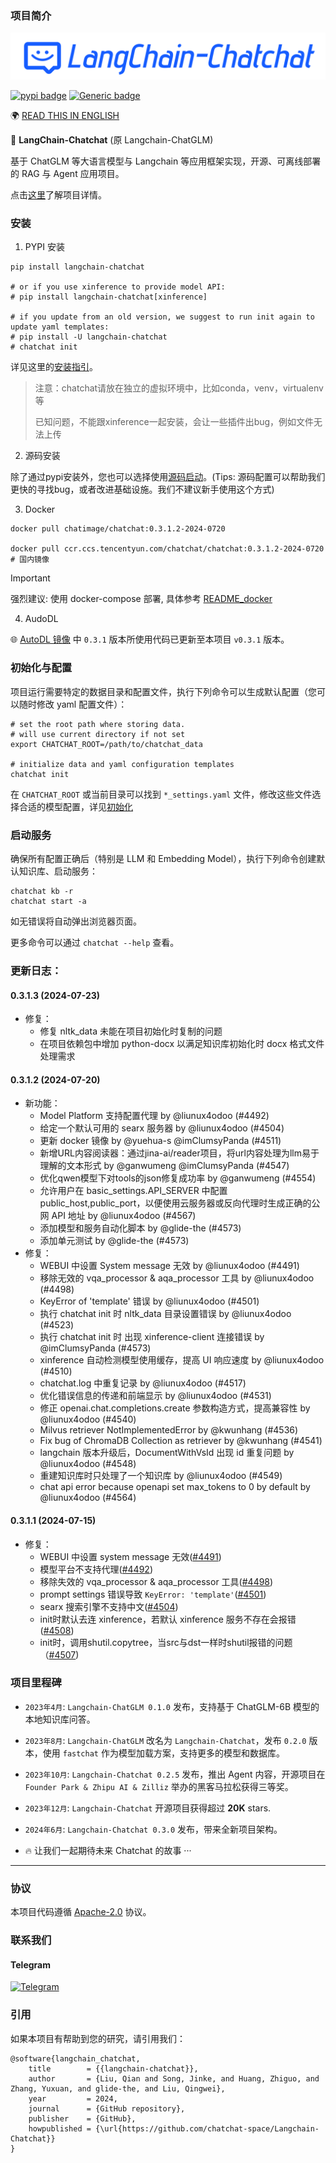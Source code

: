### 项目简介
![](https://github.com/chatchat-space/Langchain-Chatchat/blob/master/docs/img/logo-long-chatchat-trans-v2.png)

[![pypi badge](https://img.shields.io/pypi/v/langchain-chatchat.svg)](https://shields.io/)
[![Generic badge](https://img.shields.io/badge/python-3.8%7C3.9%7C3.10%7C3.11-blue.svg)](https://pypi.org/project/pypiserver/)

🌍 [READ THIS IN ENGLISH](README_en.md)

📃 **LangChain-Chatchat** (原 Langchain-ChatGLM)

基于 ChatGLM 等大语言模型与 Langchain 等应用框架实现，开源、可离线部署的 RAG 与 Agent 应用项目。

点击[这里](https://github.com/chatchat-space/Langchain-Chatchat)了解项目详情。


### 安装

1. PYPI 安装

```shell
pip install langchain-chatchat

# or if you use xinference to provide model API:
# pip install langchain-chatchat[xinference]

# if you update from an old version, we suggest to run init again to update yaml templates:
# pip install -U langchain-chatchat
# chatchat init
```

详见这里的[安装指引](https://github.com/chatchat-space/Langchain-Chatchat/tree/master?tab=readme-ov-file#%E5%BF%AB%E9%80%9F%E4%B8%8A%E6%89%8B)。

> 注意：chatchat请放在独立的虚拟环境中，比如conda，venv，virtualenv等
> 
> 已知问题，不能跟xinference一起安装，会让一些插件出bug，例如文件无法上传

2. 源码安装

除了通过pypi安装外，您也可以选择使用[源码启动](https://github.com/chatchat-space/Langchain-Chatchat/blob/master/docs/contributing/README_dev.md)。(Tips:
源码配置可以帮助我们更快的寻找bug，或者改进基础设施。我们不建议新手使用这个方式)

3. Docker

```shell
docker pull chatimage/chatchat:0.3.1.2-2024-0720

docker pull ccr.ccs.tencentyun.com/chatchat/chatchat:0.3.1.2-2024-0720 # 国内镜像
```

> [!important]
> 强烈建议: 使用 docker-compose 部署, 具体参考 [README_docker](https://github.com/chatchat-space/Langchain-Chatchat/blob/master/docs/install/README_docker.md)

4. AudoDL

🌐 [AutoDL 镜像](https://www.codewithgpu.com/i/chatchat-space/Langchain-Chatchat/Langchain-Chatchat) 中 `0.3.1`
版本所使用代码已更新至本项目 `v0.3.1` 版本。

### 初始化与配置

项目运行需要特定的数据目录和配置文件，执行下列命令可以生成默认配置（您可以随时修改 yaml 配置文件）：
```shell
# set the root path where storing data.
# will use current directory if not set
export CHATCHAT_ROOT=/path/to/chatchat_data

# initialize data and yaml configuration templates
chatchat init
```

在 `CHATCHAT_ROOT` 或当前目录可以找到 `*_settings.yaml` 文件，修改这些文件选择合适的模型配置，详见[初始化](https://github.com/chatchat-space/Langchain-Chatchat/tree/master?tab=readme-ov-file#3-%E5%88%9D%E5%A7%8B%E5%8C%96%E9%A1%B9%E7%9B%AE%E9%85%8D%E7%BD%AE%E4%B8%8E%E6%95%B0%E6%8D%AE%E7%9B%AE%E5%BD%95)

### 启动服务

确保所有配置正确后（特别是 LLM 和 Embedding Model），执行下列命令创建默认知识库、启动服务：
```shell
chatchat kb -r
chatchat start -a
```
如无错误将自动弹出浏览器页面。

更多命令可以通过 `chatchat --help` 查看。

### 更新日志：

#### 0.3.1.3 (2024-07-23)
- 修复：
  - 修复 nltk_data 未能在项目初始化时复制的问题
  - 在项目依赖包中增加 python-docx 以满足知识库初始化时 docx 格式文件处理需求

#### 0.3.1.2 (2024-07-20)
- 新功能：
    - Model Platform 支持配置代理 by @liunux4odoo (#4492)
    - 给定一个默认可用的 searx 服务器 by @liunux4odoo (#4504)
    - 更新 docker 镜像 by @yuehua-s @imClumsyPanda (#4511)
    - 新增URL内容阅读器：通过jina-ai/reader项目，将url内容处理为llm易于理解的文本形式 by @ganwumeng @imClumsyPanda (#4547)
    - 优化qwen模型下对tools的json修复成功率 by @ganwumeng (#4554)
    - 允许用户在 basic_settings.API_SERVER 中配置 public_host,public_port，以便使用云服务器或反向代理时生成正确的公网 API
      地址 by @liunux4odoo (#4567)
    - 添加模型和服务自动化脚本 by @glide-the (#4573)
    - 添加单元测试 by @glide-the (#4573)
- 修复：
    - WEBUI 中设置 System message 无效 by @liunux4odoo (#4491)
    - 移除无效的 vqa_processor & aqa_processor 工具 by @liunux4odoo (#4498)
    - KeyError of 'template' 错误 by @liunux4odoo (#4501)
    - 执行 chatchat init 时 nltk_data 目录设置错误 by @liunux4odoo (#4523)
    - 执行 chatchat init 时 出现 xinference-client 连接错误 by @imClumsyPanda (#4573)
    - xinference 自动检测模型使用缓存，提高 UI 响应速度 by @liunux4odoo (#4510)
    - chatchat.log 中重复记录 by @liunux4odoo (#4517)
    - 优化错误信息的传递和前端显示 by @liunux4odoo (#4531)
    - 修正 openai.chat.completions.create 参数构造方式，提高兼容性  by @liunux4odoo (#4540)
    - Milvus retriever NotImplementedError by @kwunhang (#4536)
    - Fix bug of ChromaDB Collection as retriever by @kwunhang (#4541)
    - langchain 版本升级后，DocumentWithVsId 出现 id 重复问题 by @liunux4odoo (#4548)
    - 重建知识库时只处理了一个知识库 by @liunux4odoo (#4549)
    - chat api error because openapi set max_tokens to 0 by default by @liunux4odoo (#4564)

#### 0.3.1.1 (2024-07-15)
- 修复：
  - WEBUI 中设置 system message 无效([#4491](https://github.com/chatchat-space/Langchain-Chatchat/pull/4491))
  - 模型平台不支持代理([#4492](https://github.com/chatchat-space/Langchain-Chatchat/pull/4492))
  - 移除失效的 vqa_processor & aqa_processor 工具([#4498](https://github.com/chatchat-space/Langchain-Chatchat/pull/4498))
  - prompt settings 错误导致 `KeyError: 'template'`([#4501](https://github.com/chatchat-space/Langchain-Chatchat/pull/4501))
  - searx 搜索引擎不支持中文([#4504](https://github.com/chatchat-space/Langchain-Chatchat/pull/4504))
  - init时默认去连 xinference，若默认 xinference 服务不存在会报错([#4508](https://github.com/chatchat-space/Langchain-Chatchat/issues/4508))
  - init时，调用shutil.copytree，当src与dst一样时shutil报错的问题（[#4507](https://github.com/chatchat-space/Langchain-Chatchat/pull/4507))

### 项目里程碑

+ `2023年4月`: `Langchain-ChatGLM 0.1.0` 发布，支持基于 ChatGLM-6B 模型的本地知识库问答。
+ `2023年8月`: `Langchain-ChatGLM` 改名为 `Langchain-Chatchat`，发布 `0.2.0` 版本，使用 `fastchat` 作为模型加载方案，支持更多的模型和数据库。
+ `2023年10月`: `Langchain-Chatchat 0.2.5` 发布，推出 Agent 内容，开源项目在`Founder Park & Zhipu AI & Zilliz`
  举办的黑客马拉松获得三等奖。
+ `2023年12月`: `Langchain-Chatchat` 开源项目获得超过 **20K** stars.
+ `2024年6月`: `Langchain-Chatchat 0.3.0` 发布，带来全新项目架构。

+ 🔥 让我们一起期待未来 Chatchat 的故事 ···

---

### 协议

本项目代码遵循 [Apache-2.0](LICENSE) 协议。

### 联系我们

#### Telegram

[![Telegram](https://img.shields.io/badge/Telegram-2CA5E0?style=for-the-badge&logo=telegram&logoColor=white "langchain-chatchat")](https://t.me/+RjliQ3jnJ1YyN2E9)

### 引用

如果本项目有帮助到您的研究，请引用我们：

```
@software{langchain_chatchat,
    title        = {{langchain-chatchat}},
    author       = {Liu, Qian and Song, Jinke, and Huang, Zhiguo, and Zhang, Yuxuan, and glide-the, and Liu, Qingwei},
    year         = 2024,
    journal      = {GitHub repository},
    publisher    = {GitHub},
    howpublished = {\url{https://github.com/chatchat-space/Langchain-Chatchat}}
}
```
